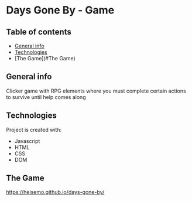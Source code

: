 # Days Gone By - Game

## Table of contents
* [General info](#general-info)
* [Technologies](#technologies)
* [The Game](#The Game)

## General info
Clicker game with RPG elements where you must complete certain actions to survive until help comes along
	
## Technologies
Project is created with:
* Javascript
* HTML
* CSS
* DOM

	

## The Game

https://heisemo.github.io/days-gone-by/
